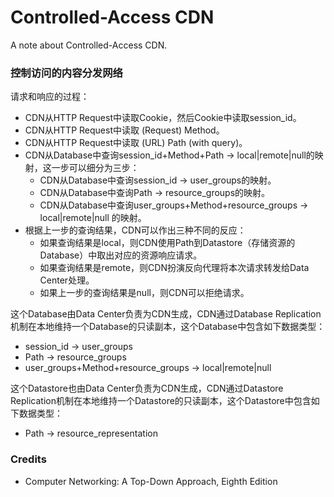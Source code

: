 # Controlled-Access CDN
A note about Controlled-Access CDN.

### 控制访问的内容分发网络

请求和响应的过程：
- CDN从HTTP Request中读取Cookie，然后Cookie中读取session_id。
- CDN从HTTP Request中读取 (Request) Method。
- CDN从HTTP Request中读取 (URL) Path (with query)。
- CDN从Database中查询session_id+Method+Path -> local|remote|null的映射，这一步可以细分为三步：
  - CDN从Database中查询session_id -> user_groups的映射。
  - CDN从Database中查询Path -> resource_groups的映射。
  - CDN从Database中查询user_groups+Method+resource_groups -> local|remote|null 的映射。
- 根据上一步的查询结果，CDN可以作出三种不同的反应：
  - 如果查询结果是local，则CDN使用Path到Datastore（存储资源的Database）中取出对应的资源响应请求。
  - 如果查询结果是remote，则CDN扮演反向代理将本次请求转发给Data Center处理。
  - 如果上一步的查询结果是null，则CDN可以拒绝请求。

这个Database由Data Center负责为CDN生成，CDN通过Database Replication机制在本地维持一个Database的只读副本，这个Database中包含如下数据类型：
- session_id -> user_groups
- Path -> resource_groups
- user_groups+Method+resource_groups -> local|remote|null

这个Datastore也由Data Center负责为CDN生成，CDN通过Datastore Replication机制在本地维持一个Datastore的只读副本，这个Datastore中包含如下数据类型：
- Path -> resource_representation

### Credits
- Computer Networking: A Top-Down Approach, Eighth Edition
